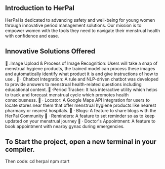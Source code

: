 ## Introduction to HerPal
HerPal is dedicated to advancing
safety and well-being for young
women through innovative
period management solutions.
Our mission is to empower
women with the tools they need
to navigate their menstrual
health with confidence and
ease.

## Innovative Solutions Offered

.Image Upload & Process of Image Recognition: Users will take a snap of
menstrual hygiene products, the trained model can process these images
and automatically identify what product it is and give instructions of how
to use .

· Chatbot Integration: A rule and NLP-driven chatbot was developed to
provide answers to menstrual health-related questions including
educational content.

·Period Tracker: It has interactive utility which helps to track and forecast
menstrual cycle which promotes health consciousness.

· Locator: A Google Maps API integration for users to locate stores near
them that offer menstrual hygiene products like nearest pharmacy or
nearest hospitals.

· Blogs: A feature to share blogs with the HerPal Community

· Reminders: A feature to set reminder so as to keep updated on your
menstrual journey

· Doctor's Appointment: A feature to book appointment with nearby
gynac during emergencies.

## To Start the project, open a new terminal in your compiler.
Then code:
  cd herpal
  npm start
